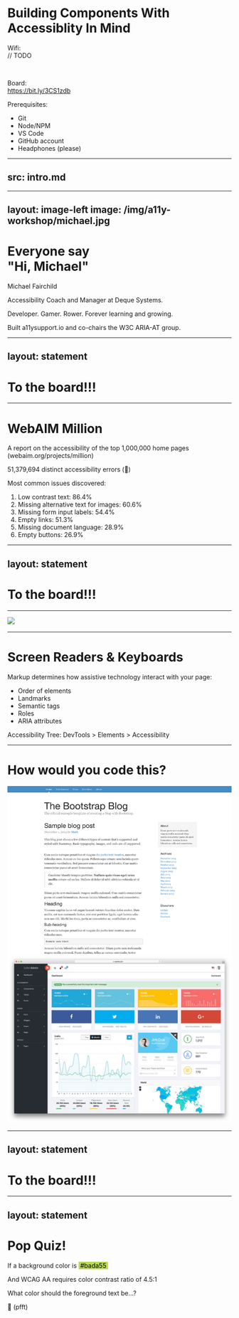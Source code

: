 # Building Components With Accessiblity In Mind

<div class="mt-10 grid grid-cols-2 text-left">
<div>

Wifi:<br>
// TODO

<br>

Board:<br>
https://bit.ly/3CS1zdb

</div>
<div>

Prerequisites:
* Git
* Node/NPM
* VS Code
* GitHub account
* Headphones (please)

</div>
</div>

---
src: intro.md
---
---
layout: image-left
image: /img/a11y-workshop/michael.jpg
---

# Everyone say <br>"Hi, Michael"

<p class="pt-8 text-4xl">Michael Fairchild</p>

Accessibility Coach and Manager at Deque Systems.

Developer. Gamer. Rower. Forever learning and growing.

Built a11ysupport.io and co-chairs the W3C ARIA-AT group.

---
layout: statement
---

# To the board!!!

---

# WebAIM Million

A report on the accessibility of the top 1,000,000 home pages (webaim.org/projects/million)

<v-clicks>

51,379,694 distinct accessibility errors (🤖)

<div>

Most common issues discovered:

1. Low contrast text: 86.4%
2. Missing alternative text for images: 60.6%
3. Missing form input labels: 54.4%
4. Empty links: 51.3%
5. Missing document language: 28.9%
6. Empty buttons: 26.9%

</div>
</v-clicks>

---
layout: statement
---

# To the board!!!

---

<img src="/img/a11y/ally-mimic.jpg" class="block m-auto -mt-10" width="495">

---

# Screen Readers & Keyboards

Markup determines how assistive technology interact with your page:

<v-clicks>

- Order of elements
- Landmarks
- Semantic tags
- Roles
- ARIA attributes

Accessibility Tree: DevTools > Elements > Accessibility

</v-clicks>

---

# How would you code this?

<div class="grid grid-cols-2">
<v-clicks>
<img src="/img/a11y-workshop/blog.jpg">
<img src="/img/a11y-workshop/dashboard.jpg">
</v-clicks>
</div>

---
layout: statement
---

# To the board!!!

---
layout: statement
---

# Pop Quiz!


<v-clicks>

If a background color is <span style="color:#000;background:#BADA55;">&nbsp;#bada55&nbsp;</span>

And WCAG AA requires color contrast ratio of 4.5:1

What color should the foreground text be...?

🤷 (pfft)

</v-clicks>
